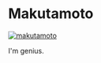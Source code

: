 Makutamoto
=====

[![makutamoto](https://atcoder-badges.now.sh/api/atcoder/makutamoto)](https://atcoder.jp/users/makutamoto)

I'm genius.

